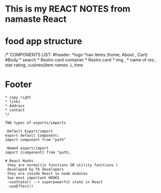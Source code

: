# This is my REACT NOTES from namaste React

# food app structure
/*
   COMPONENTS LIST:
   #header:
    *logo
    *nav items (home, About , Cart)
   #Body
    * search
    * Restro card container
    * Restro card
    * img , 
    * name of res , star rating, cusines(item names .), time
   # Footer
    * copy right
    * links
    * Address
    * contact
    */ 

    TWO types of exports/imports

    -Default Export/import
    export default Component;
    import component from "path"

    -Named export/import
    import {component} from "path;

    # React Hooks
     they are normal(js functions OR utility functions )
     developed by fb developers
     they are inside React in node modules
     two most important HOOKS
     -useState() --> superpowerful state in React
     -useEffect()
